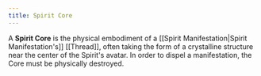 ```yaml
---
title: Spirit Core
---
```


A **Spirit Core** is the physical embodiment of a [[Spirit Manifestation|Spirit Manifestation's]] [[Thread]], often taking the form of a crystalline structure near the center of the Spirit's avatar. In order to dispel a manifestation, the Core must be physically destroyed.